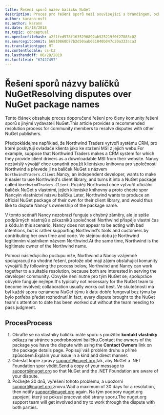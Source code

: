 ```yaml
---
title: Řešení sporů název balíčku NuGet
description: Proces pro řešení sporů mezi související s brandingem, ochranných známek a jiných situacích konflikt Vydavatel balíčku NuGet.
author: karann-msft
ms.author: karann
ms.date: 01/18/2018
ms.topic: conceptual
ms.openlocfilehash: a2f1fed578f1635296892ab925219f0f27883c02
ms.sourcegitcommit: b6810860b77b2d50aab031040b047c20a333aca3
ms.translationtype: MT
ms.contentlocale: cs-CZ
ms.lasthandoff: 06/28/2019
ms.locfileid: "67427497"
---
```

# <a name="resolving-disputes-over-nuget-package-names"></a><span data-ttu-id="eaa52-103">Řešení sporů názvy balíčků NuGet</span><span class="sxs-lookup"><span data-stu-id="eaa52-103">Resolving disputes over NuGet package names</span></span>

<span data-ttu-id="eaa52-104">Tento článek obsahuje proces doporučené řešení pro členy komunity řešení sporů s jinými vydavateli NuGet.</span><span class="sxs-lookup"><span data-stu-id="eaa52-104">This article provides a recommended resolution process for community members to resolve disputes with other NuGet publishers.</span></span>

<span data-ttu-id="eaa52-105">Předpokládejme například, že Northwind Traders vytvoří systému CRM, pro které poskytují ovladače klienta jako ke stažení MSI z jejich webu.</span><span class="sxs-lookup"><span data-stu-id="eaa52-105">For example, suppose that Northwind Traders makes a CRM system for which they provide client drivers as a downloadable MSI from their website.</span></span> <span data-ttu-id="eaa52-106">Nancy nezávislý vývojář chce usnadnit použít klientskou knihovnu pro společnosti Northwind a převede ji na balíček NuGet s názvem `NorthwindTraders.Client`.</span><span class="sxs-lookup"><span data-stu-id="eaa52-106">Nancy, an independent developer, wants to make it easier to use Northwind's client library, and turns it into a NuGet package called `NorthwindTraders.Client`.</span></span> <span data-ttu-id="eaa52-107">Později Northwind chce vytvořit oficiální balíček NuGet s vlastními, jejich klientské knihovny a proto chcete spor Nancyin vlastnictví názvu balíčku.</span><span class="sxs-lookup"><span data-stu-id="eaa52-107">Later, Northwind wants to produce an official NuGet package of their own for their client library, and would thus like to dispute Nancy's ownership of the package name.</span></span>

<span data-ttu-id="eaa52-108">V tomto scénáři Nancy nezobrazí funguje s chybný záměry, ale je spíše podpůrných nástrojů a zákazníků společnosti Northwind přispěje vlastní čas a kódu.</span><span class="sxs-lookup"><span data-stu-id="eaa52-108">In this scenario, Nancy does not appear to be acting with bad intentions, but is rather supporting Northwind's tools and customers by contributing her own time and code.</span></span> <span data-ttu-id="eaa52-109">Ve stejnou dobu je Northwind legitimním vlastníkem názvem Northwind.</span><span class="sxs-lookup"><span data-stu-id="eaa52-109">At the same time, Northwind is the legitimate owner of the Northwind name.</span></span>

<span data-ttu-id="eaa52-110">Pomocí následujícího postupu níže, Northwind a Nancy vzájemně spolupracují na vhodné řešení, protože obě mají zájem obsluhující komunity vývojářů.</span><span class="sxs-lookup"><span data-stu-id="eaa52-110">By following the process below, Northwind and Nancy can work together to a suitable resolution, because both are interested in serving the developer community.</span></span> <span data-ttu-id="eaa52-111">Obvykle není nutné pro tým NuGet se; spolupráce obvykle funguje nejlépe.</span><span class="sxs-lookup"><span data-stu-id="eaa52-111">It's typically not necessary for the NuGet team to become involved; collaboration usually works out best.</span></span> <span data-ttu-id="eaa52-112">Ve skutečnosti má byl každý sporu oznámena NuGet týmu k datu dobře fungoval bez týmu by bylo potřeba předat rozhodnutí.</span><span class="sxs-lookup"><span data-stu-id="eaa52-112">In fact, every dispute brought to the NuGet team's attention to date has been worked out without the team needing to pass judgment.</span></span>

## <a name="process"></a><span data-ttu-id="eaa52-113">Proces</span><span class="sxs-lookup"><span data-stu-id="eaa52-113">Process</span></span>

1. <span data-ttu-id="eaa52-114">Obraťte se na vlastníky balíčku máte sporu s použitím **kontakt vlastníky** odkazu na stránce s podrobnostmi balíčku.</span><span class="sxs-lookup"><span data-stu-id="eaa52-114">Contact the owners of the package you have the dispute with using the **Contact Owners** link on the package details page.</span></span> <span data-ttu-id="eaa52-115">Popisují váš problém druhu a přímé způsobem.</span><span class="sxs-lookup"><span data-stu-id="eaa52-115">Explain your issue in a kind and direct manner.</span></span>
2. <span data-ttu-id="eaa52-116">Odeslat kopie zprávy [ support@nuget.org ](mailto:support@nuget.org) tak, aby NuGet a .NET Foundation spor vědět.</span><span class="sxs-lookup"><span data-stu-id="eaa52-116">Send a copy of your message to [support@nuget.org](mailto:support@nuget.org) so that NuGet and the .NET Foundation are aware of your dispute.</span></span>
3. <span data-ttu-id="eaa52-117">Počkejte 30 dnů, vyřešení tohoto problému, a upozorní [ support@nuget.org ](mailto:support@nuget.org) znovu.</span><span class="sxs-lookup"><span data-stu-id="eaa52-117">Wait a maximum of 30 days for a resolution, then notify [support@nuget.org](mailto:support@nuget.org) again.</span></span> <span data-ttu-id="eaa52-118">Na tým podpory nuget.org zapojení, který se pokusí pracovat obě strany sporu.</span><span class="sxs-lookup"><span data-stu-id="eaa52-118">The nuget.org support team will get involved and try to work through the dispute with both parties.</span></span>
